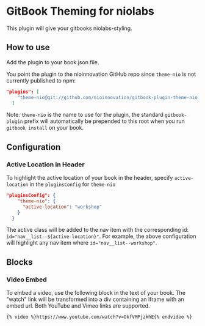 GitBook Theming for niolabs
==============

This plugin will give your gitbooks niolabs-styling.

## How to use

Add the plugin to your book.json file.

You point the plugin to the nioinnovation GitHub repo since `theme-nio` is not currently published to npm:

```json
"plugins": [
    "theme-nio@git://github.com/nioinnovation/gitbook-plugin-theme-nio.git"
  ]
```

Note: `theme-nio` is the name to use for the plugin, the standard `gitbook-plugin` prefix will automatically be prepended to this root when you run `gitbook install` on your book.

## Configuration

### Active Location in Header
To highlight the active location of your book in the header, specify `active-location` in the `pluginsConfig` for `theme-nio`

```json
"pluginsConfig": {
    "theme-nio": {
      "active-location": "workshop"
    }
  }
```

The active class will be added to the nav item with the corresponding id: `id="nav__list--${active-location}"`. For example, the above configuration will highlight any nav item where `id="nav__list--workshop"`.

## Blocks

### Video Embed
To embed a video, use the following block in the text of your book. The "watch" link will be transformed into a div containing an iframe with an embed url. Both YouTube and Vimeo links are supported.

```{% video %}https://www.youtube.com/watch?v=OkfVMPjzkhE{% endvideo %}```
